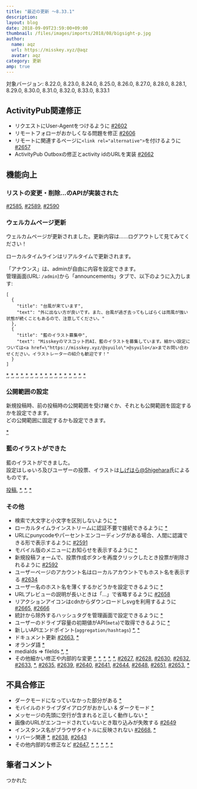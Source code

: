 ```yaml
---
title: "最近の更新 ～8.33.1"
description: 
layout: blog
date: 2018-09-09T23:59:00+09:00
thumbnail: /files/images/imports/2018/08/bigsight-p.jpg
author:
  name: aqz
  url: https://misskey.xyz/@aqz
  avatar: aqz
category: 更新
amp: true
---
```

対象バージョン: 8.22.0, 8.23.0, 8.24.0, 8.25.0, 8.26.0, 8.27.0, 8.28.0, 8.28.1, 8.29.0, 8.30.0, 8.31.0, 8.32.0, 8.33.0, 8.33.1

## ActivityPub関連修正
* リクエストにUser-Agentをつけるように [#2602](https://github.com/syuilo/misskey/pull/2602)
* リモートフォローがおかしくなる問題を修正 [#2606](https://github.com/syuilo/misskey/pull/2606)
* リモートに関連するページに`<link rel="alternative">`を付けるように [#2657](https://github.com/syuilo/misskey/pull/2657)
* ActivityPub Outboxの修正とactivity idのURLを実装 [#2662](https://github.com/syuilo/misskey/pull/2662)

## 機能向上
### リストの変更・削除…のAPIが実装された
[#2585](https://github.com/syuilo/misskey/pull/2585), [#2589](https://github.com/syuilo/misskey/pull/2589), [#2590](https://github.com/syuilo/misskey/pull/2590)

### ウェルカムページ更新
ウェルカムページが更新されました。更新内容は……ログアウトして見てみてください！

ローカルタイムラインはリアルタイムで更新されます。

「アナウンス」は、adminが自由に内容を設定できます。  
管理画面(URL: `/admin`)から「announcements」タブで、以下のように入力します:

```
[
  {
    "title": "台風が来ています",
    "text": "外に出ない方が良いです。また、台風が過ぎ去ってもしばらくは雨風が強い状態が続くこともあるので、注意してください。"
  },
  {
    "title": "藍のイラスト募集中",
    "text": "Misskeyのマスコット的AI、藍のイラストを募集しています。細かい設定については<a href=\"https://misskey.xyz/@syuilo\">@syuilo</a>までお問い合わせください。イラストレーターの紹介も歓迎です！"
  }
]
```

[*](https://github.com/syuilo/misskey/commit/66f3a155e6050fc297d2f600e6d619c5dba0f764), [*](https://github.com/syuilo/misskey/commit/3698c679e23c184e897d86e9d75dfe2a110a282c), [*](https://github.com/syuilo/misskey/commit/6abff253ea718acc73ba3d1feca53161923319ae), [*](https://github.com/syuilo/misskey/commit/977200b7cd38191944cf9e078c7bff00314f9d78), [*](https://github.com/syuilo/misskey/commit/db943df0c8fbded2a2d5a8f56927c173e6aba931), [*](https://github.com/syuilo/misskey/commit/229e85b2c595a296d1f6501ad7057b72fb5ffd53), [*](https://github.com/syuilo/misskey/commit/451acb77df54d9d27177f0e3a618939d1a034310), [*](https://github.com/syuilo/misskey/commit/b4f86feddb213bf61a55dff6174a53a1561e8ffd), [*](https://github.com/syuilo/misskey/commit/91e0fc8c620a8b355151db481ccd59a6733f979b), [*](https://github.com/syuilo/misskey/commit/4a00c13b33fa647e4833317f2b2251b740968924), [*](https://github.com/syuilo/misskey/commit/8c6856d894b6ae95f1f935eb31857b43e9acff2d), [*](https://github.com/syuilo/misskey/commit/9e3abb9989e52682a5471a8773ee1007c51b0ef9), [*](https://github.com/syuilo/misskey/commit/39e44948361760c9686e359bd3901efda83a1c96), [*](https://github.com/syuilo/misskey/commit/1c84c0828ef87ca70dfec1f57aee533b099098ea), [*](https://github.com/syuilo/misskey/commit/2824d8a5b6d4232c12accea2f74d0b8f9e877764), [*](https://github.com/syuilo/misskey/commit/380cf0de6912000bf5fb18876dc910ce8b9a0e63), [*](https://github.com/syuilo/misskey/commit/82ee3a538be54992fad21137a6ae66f662f59d0f)

### 公開範囲の設定
新規投稿時、前の投稿時の公開範囲を受け継ぐか、それとも公開範囲を固定するかを設定できます。  
どの公開範囲に固定するかも設定できます。

[*](https://github.com/syuilo/misskey/commit/efaaa76185ec7ee39e855d90bdcdb8a4d13f0207)

### 藍のイラストができた
藍のイラストができました。  
設定はしゅいろ及びユーザーの投票、イラストは[しげはら@Shigehara](https://misskey.xyz/@Shigehara)氏によるものです。

[投稿](https://misskey.xyz/notes/5b93c4fb9eabe942536a3e2d), [*](https://github.com/syuilo/misskey/commit/c87b98c2af72cf8395808fcab43a6ce0555737da), [*](https://github.com/syuilo/misskey/commit/5d4e9aa9498c94f1c352432d7bc89f427d067723), [*](https://github.com/syuilo/misskey/commit/02c1515a0fe56969d4441e54597a43ef5606dc88)

### その他
- 検索で大文字と小文字を区別しないように [*](https://github.com/syuilo/misskey/commit/8b490b9b94511e85dd37ab655d5ccead71ba6a4e)
- ローカルタイムラインストリームに認証不要で接続できるように [*](https://github.com/syuilo/misskey/commit/dc1d7fa9d75dcf00a8e04b9f5ebe7c6262e0c597)
- URLにpunycodeやパーセントエンコーディングがある場合、人間に認識できる形で表示するように [#2591](https://github.com/syuilo/misskey/pull/2591)
- モバイル版のメニューにお知らせを表示するように [*](https://github.com/syuilo/misskey/commit/ff8d300ea84a5ee4294123768789ddcab13819da)
- 新規投稿フォームで、投票作成ボタンを再度クリックしたとき投票が削除されるように [#2592](https://github.com/syuilo/misskey/pull/2592)
- ユーザーページのアカウント名はローカルアカウントでもホスト名を表示する [#2634](https://github.com/syuilo/misskey/pull/2634)
- ユーザー名のホスト名を薄くするかどうかを設定できるように [*](https://github.com/syuilo/misskey/commit/2b50364ab4f94c1259fb5b5b2df74f5b2e654a90)
- URLプレビューの説明が長いときは「…」で省略するように [#2658](https://github.com/syuilo/misskey/pull/2658)
- リアクションアイコンはcdnからダウンロードしsvgを利用するように [#2665](https://github.com/syuilo/misskey/pull/2665), [#2666](https://github.com/syuilo/misskey/pull/2666)
- 統計から除外するハッシュタグを管理画面で設定できるように [*](https://github.com/syuilo/misskey/commit/7343e6e2e8e94b2a58943c62c047b5a7c4116e3a)
- ユーザーのドライブ容量の初期値がAPI(`meta`)で取得できるように [*](https://github.com/syuilo/misskey/commit/199573ccee68a9507e64221611b485e1c242a7f6)
- 新しいAPIエンドポイント(`aggregation/hashtags`) [*](https://github.com/syuilo/misskey/commit/e0deaec695650d22c92512cc2672ba3aade96eed), [*](https://github.com/syuilo/misskey/commit/d9fe9cc5df7d3b7964a303544dd3dbbdf1cf5dd7)
- ドキュメント更新 [#2663](https://github.com/syuilo/misskey/pull/2663), [*](https://github.com/syuilo/misskey/commit/2fe872a9c98e98335324068fb89237165a2d830c)
- オランダ語 [*](https://github.com/syuilo/misskey/commit/7c5bc03492a475eac1008d67869cba8dcbc78a07)
- mediaIds => fileIds [*](https://github.com/syuilo/misskey/commit/a1b82e97230eab994c06fc7c902e71539664d3d7), [*](https://github.com/syuilo/misskey/commit/37058e3480041a922ac5c193e4cc3bc29fd663ae)
- その他細かい修正や内部的な変更 [*](https://github.com/syuilo/misskey/commit/f42665d4bc65d9a0a5f58d0a62b384b3e670c2f6), [*](https://github.com/syuilo/misskey/commit/d279f8e9ffa5f192e205fa3b96933155f1cd180a), [*](https://github.com/syuilo/misskey/commit/f77eaaa08ab99533b4d3709ecb104c6974802525), [*](https://github.com/syuilo/misskey/commit/6fea2f52f10f4cb9f6cfb9210917c615a9423307), [*](https://github.com/syuilo/misskey/commit/b5ff2abdb9ee0c086c8970c738cce5d61761f8f5), [#2627](https://github.com/syuilo/misskey/pull/2627), [#2628](https://github.com/syuilo/misskey/pull/2628), [#2630](https://github.com/syuilo/misskey/pull/2630), [#2632](https://github.com/syuilo/misskey/pull/2632), [#2633](https://github.com/syuilo/misskey/pull/2633), [*](https://github.com/syuilo/misskey/commit/e2c6227f4713b91d94355c69d619ac2d5d865c1b#diff-bf6eb568c18bbd8d88c847d1bec7cda8), [#2635](https://github.com/syuilo/misskey/pull/2635), [#2639](https://github.com/syuilo/misskey/pull/2639), [#2640](https://github.com/syuilo/misskey/pull/2640), [#2641](https://github.com/syuilo/misskey/pull/2641), [#2644](https://github.com/syuilo/misskey/pull/2644), [#2648](https://github.com/syuilo/misskey/pull/2648), [#2651](https://github.com/syuilo/misskey/pull/2651), [#2653](https://github.com/syuilo/misskey/pull/2653), [*](https://github.com/syuilo/misskey/commit/106d4cc0d65edb01d3b71b3d91258550cd489825)

## 不具合修正
- ダークモードになっていなかった部分がある [*](https://github.com/syuilo/misskey/commit/a5eb19c878b58a9512f2a034d38ea97dec67a9a9)
- モバイルのドライブダイアログがおかしい & ダークモード [*](https://github.com/syuilo/misskey/commit/ef630195fa6a86ae54eaf866b38c5379dd79242e)
- メッセージの先頭に空行が含まれると正しく動作しない [*](https://github.com/syuilo/misskey/commit/13e822cba616604de7ffc71da495f46200fb815b)
- 画像のURLがエンコードされていないとき取り込みが失敗する [#2649](https://github.com/syuilo/misskey/pull/2649)
- インスタンス名がブラウザタイトルに反映されない [#2668](https://github.com/syuilo/misskey/pull/2668), [*](https://github.com/syuilo/misskey/commit/6a45bb21c384e722b0c67b0c65608cc62ae62b6a)
- リバーシ関連 [*](https://github.com/syuilo/misskey/commit/ba64de334afa9f38ead7285de3193f3b6e58fe75), [#2638](https://github.com/syuilo/misskey/pull/2638), [#2643](https://github.com/syuilo/misskey/pull/2643)
- その他内部的な修正など [#2647](https://github.com/syuilo/misskey/pull/2647), [*](https://github.com/syuilo/misskey/commit/10232c5866bdb79dd2d6cbc91d2b8f3827af3ad4), [*](https://github.com/syuilo/misskey/commit/10232c5866bdb79dd2d6cbc91d2b8f3827af3ad4), [*](https://github.com/syuilo/misskey/commit/0b5eec4ca805a7b006c151005115f5042dab0eae), [*](https://github.com/syuilo/misskey/commit/5cbcac713a70e619eb89e5dc7c9f9cfc8cc915e1), [*](https://github.com/syuilo/misskey/commit/19e1f996a6b1aef8148d4489199d65573dbacdfe)

## 筆者コメント
つかれた
